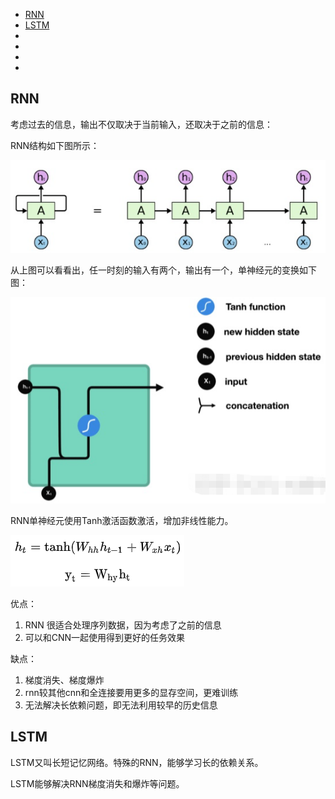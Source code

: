 - [RNN](#RNN)
- [LSTM](#LSTM)
- []()
- []()
- []()
- []()

## RNN

考虑过去的信息，输出不仅取决于当前输入，还取决于之前的信息：

RNN结构如下图所示：

![RNN结构](img/RNN结构.png)

从上图可以看看出，任一时刻的输入有两个，输出有一个，单神经元的变换如下图：

![RNN单神经元](img/RNN单神经元.png)

RNN单神经元使用Tanh激活函数激活，增加非线性能力。

![RNN公式](img/RNN公式.png)

优点：
1. RNN 很适合处理序列数据，因为考虑了之前的信息
2. 可以和CNN一起使用得到更好的任务效果

缺点：
1. 梯度消失、梯度爆炸
2. rnn较其他cnn和全连接要用更多的显存空间，更难训练
3. 无法解决长依赖问题，即无法利用较早的历史信息

## LSTM

LSTM又叫长短记忆网络。特殊的RNN，能够学习长的依赖关系。

LSTM能够解决RNN梯度消失和爆炸等问题。

